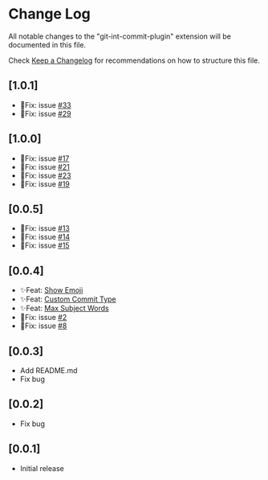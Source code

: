 # Change Log

All notable changes to the "git-int-commit-plugin" extension will be documented in this file.

Check [Keep a Changelog](http://keepachangelog.com/) for recommendations on how to structure this file.


## [1.0.1]
-   🐞Fix: issue [#33](https://github.com/RedJue/git-commit-plugin/issues/33)
-   🐞Fix: issue [#29](https://github.com/RedJue/git-commit-plugin/issues/29)
## [1.0.0]

-   🐞Fix: issue [#17](https://github.com/RedJue/git-commit-plugin/issues/17)
-   🐞Fix: issue [#21](https://github.com/RedJue/git-commit-plugin/issues/21)
-   🐞Fix: issue [#23](https://github.com/RedJue/git-commit-plugin/issues/23)
-   🐞Fix: issue [#19](https://github.com/RedJue/git-commit-plugin/issues/19)

## [0.0.5]

-   🐞Fix: issue [#13](https://github.com/RedJue/git-commit-plugin/issues/13)
-   🐞Fix: issue [#14](https://github.com/RedJue/git-commit-plugin/issues/14)
-   🐞Fix: issue [#15](https://github.com/RedJue/git-commit-plugin/issues/15)

## [0.0.4]

-   ✨Feat: [Show Emoji](https://github.com/RedJue/git-commit-plugin/commit/426e3afad2c4568f946efda922412913d73e2836#diff-1750a4dcc9a0a9b1773d275e96c46a1e)
-   ✨Feat: [Custom Commit Type](https://github.com/RedJue/git-commit-plugin/commit/7344a1f5f65a7cf0f03a32701d53d1510777fb0a#diff-1750a4dcc9a0a9b1773d275e96c46a1e)
-   ✨Feat: [Max Subject Words](https://github.com/RedJue/git-commit-plugin/commit/7344a1f5f65a7cf0f03a32701d53d1510777fb0a#diff-1750a4dcc9a0a9b1773d275e96c46a1e)
-   🐞Fix: issue [#2](https://github.com/RedJue/git-commit-plugin/issues/2)
-   🐞Fix: issue [#8](https://github.com/RedJue/git-commit-plugin/issues/8)

## [0.0.3]

-   Add README.md
-   Fix bug

## [0.0.2]

-   Fix bug

## [0.0.1]

-   Initial release

